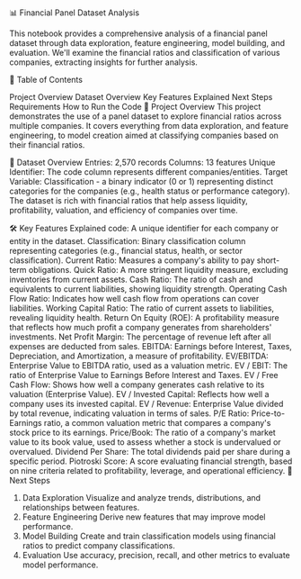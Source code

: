 
📊 Financial Panel Dataset Analysis

This notebook provides a comprehensive analysis of a financial panel dataset through data exploration, feature engineering, model building, and evaluation. We'll examine the financial ratios and classification of various companies, extracting insights for further analysis.

📝 Table of Contents

Project Overview
Dataset Overview
Key Features Explained
Next Steps
Requirements
How to Run the Code
🧐 Project Overview
This project demonstrates the use of a panel dataset to explore financial ratios across multiple companies. It covers everything from data exploration, and feature engineering, to model creation aimed at classifying companies based on their financial ratios.

📂 Dataset Overview
Entries: 2,570 records
Columns: 13 features
Unique Identifier: The code column represents different companies/entities.
Target Variable: Classification - a binary indicator (0 or 1) representing distinct categories for the companies (e.g., health status or performance category).
The dataset is rich with financial ratios that help assess liquidity, profitability, valuation, and efficiency of companies over time.

🛠️ Key Features Explained
code: A unique identifier for each company or entity in the dataset.
Classification: Binary classification column representing categories (e.g., financial status, health, or sector classification).
Current Ratio: Measures a company's ability to pay short-term obligations.
Quick Ratio: A more stringent liquidity measure, excluding inventories from current assets.
Cash Ratio: The ratio of cash and equivalents to current liabilities, showing liquidity strength.
Operating Cash Flow Ratio: Indicates how well cash flow from operations can cover liabilities.
Working Capital Ratio: The ratio of current assets to liabilities, revealing liquidity health.
Return On Equity (ROE): A profitability measure that reflects how much profit a company generates from shareholders' investments.
Net Profit Margin: The percentage of revenue left after all expenses are deducted from sales.
EBITDA: Earnings before Interest, Taxes, Depreciation, and Amortization, a measure of profitability.
EV/EBITDA: Enterprise Value to EBITDA ratio, used as a valuation metric.
EV / EBIT: The ratio of Enterprise Value to Earnings Before Interest and Taxes.
EV / Free Cash Flow: Shows how well a company generates cash relative to its valuation (Enterprise Value).
EV / Invested Capital: Reflects how well a company uses its invested capital.
EV / Revenue: Enterprise Value divided by total revenue, indicating valuation in terms of sales.
P/E Ratio: Price-to-Earnings ratio, a common valuation metric that compares a company's stock price to its earnings.
Price/Book: The ratio of a company's market value to its book value, used to assess whether a stock is undervalued or overvalued.
Dividend Per Share: The total dividends paid per share during a specific period.
Piotroski Score: A score evaluating financial strength, based on nine criteria related to profitability, leverage, and operational efficiency.
🧩 Next Steps
1. Data Exploration
Visualize and analyze trends, distributions, and relationships between features.
2. Feature Engineering
Derive new features that may improve model performance.
3. Model Building
Create and train classification models using financial ratios to predict company classifications.
4. Evaluation
Use accuracy, precision, recall, and other metrics to evaluate model performance.
